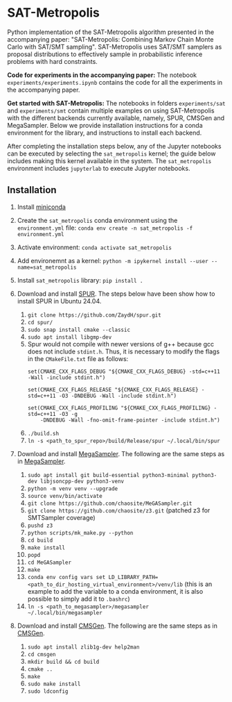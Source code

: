 # SAT-Metropolis

Python implementation of the SAT-Metropolis algorithm presented in the accompanying paper: "SAT-Metropolis: Combining Markov Chain Monte Carlo with SAT/SMT sampling". SAT-Metropolis uses SAT/SMT samplers as proposal distributions to effectively sample in probabilistic inference problems with hard constraints.

**Code for experiments in the accompanying paper:** The notebook `experiments/experiments.ipynb` contains the code for all the experiments in the accompanying paper.

**Get started with SAT-Metropolis:** The notebooks in folders `experiments/sat` and `experiments/smt` contain multiple examples on using SAT-Metropolis with the different backends currently available, namely, SPUR, CMSGen and MegaSampler. Below we provide installation instructions for a conda environment for the library, and instructions to install each backend. 

After completing the installation steps below, any of the Jupyter notebooks can be executed by selecting the `sat_metropolis` kernel; the guide below includes making this kernel available in the system. The `sat_metropolis` environment includes `jupyterlab` to execute Jupyter notebooks.

## Installation

1. Install [miniconda](https://docs.conda.io/projects/miniconda/en/latest/)
2. Create the `sat_metropolis` conda environment using the `environment.yml` file: `conda env create -n sat_metropolis -f environment.yml`
3. Activate environment: `conda activate sat_metropolis`
4. Add environemnt as a kernel: `python -m ipykernel install --user --name=sat_metropolis`
5. Install `sat_metropolis` library: `pip install .`


6. Download and install [SPUR](https://github.com/ZaydH/spur). The steps below have been show how to install SPUR in Ubuntu 24.04.
   1. `git clone https://github.com/ZaydH/spur.git`
   2. `cd spur/`
   3. `sudo snap install cmake --classic`
   4. `sudo apt install libgmp-dev `
   5. Spur would not compile with newer versions of g++ because gcc does not include `stdint.h`. Thus, it is necessary to modify the flags in the `CMakeFile.txt` file as follows:
      ```
      set(CMAKE_CXX_FLAGS_DEBUG "${CMAKE_CXX_FLAGS_DEBUG} -std=c++11 -Wall -include stdint.h")

      set(CMAKE_CXX_FLAGS_RELEASE "${CMAKE_CXX_FLAGS_RELEASE} -std=c++11 -O3 -DNDEBUG -Wall -include stdint.h")

      set(CMAKE_CXX_FLAGS_PROFILING "${CMAKE_CXX_FLAGS_PROFILING} -std=c++11 -O3 -g
          -DNDEBUG -Wall -fno-omit-frame-pointer -include stdint.h")
      ```
   6. `./build.sh`
   7. `ln -s <path_to_spur_repo>/build/Release/spur ~/.local/bin/spur`


7. Download and install [MegaSampler](https://github.com/chaosite/MeGASampler). The following are the same steps as in [MegaSampler](https://github.com/chaosite/MeGASampler).
   1. `sudo apt install git build-essential python3-minimal python3-dev libjsoncpp-dev python3-venv`
   2. `python -m venv venv --upgrade`
   4. `source venv/bin/activate`
   5. `git clone https://github.com/chaosite/MeGASampler.git`
   6. `git clone https://github.com/chaosite/z3.git` (patched z3 for SMTSampler coverage)
   7. `pushd z3`
   8. `python scripts/mk_make.py --python`
   9. `cd build`
   10. `make install`
   11. `popd`
   12. `cd MeGASampler`
   13. `make`
   14. `conda env config vars set LD_LIBRARY_PATH=<path_to_dir_hosting_virtual_environment>/venv/lib` (this is an example to add the variable to a conda environment, it is also possible to simply add it to `.bashrc`)
   15. `ln -s <path_to_megasampler>/megasampler ~/.local/bin/megasampler`


8. Download and install [CMSGen](https://github.com/meelgroup/cmsgen). The following are the same steps as in [CMSGen](https://github.com/meelgroup/cmsgen).
    1. `sudo apt install zlib1g-dev help2man`
    2. `cd cmsgen`
    3. `mkdir build && cd build`
    4. `cmake ..`
    5. `make`
    6. `sudo make install`
    7. `sudo ldconfig`
